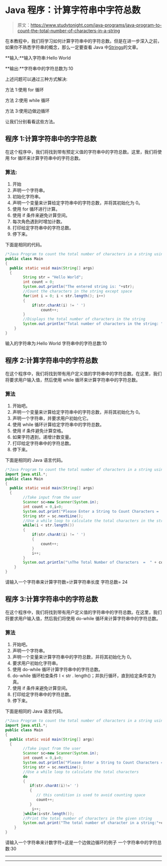# Java 程序：计算字符串中字符总数

> 原文：<https://www.studytonight.com/java-programs/java-program-to-count-the-total-number-of-characters-in-a-string>

在本教程中，我们将学习如何计算字符串中的字符总数。但是在进一步深入之前，如果你不熟悉字符串的概念，那么一定要查看 Java 中[Strings](https://www.studytonight.com/java/string-handling-in-java.php)的文章。

**输入:**输入字符串:Hello World

**输出:**字符串中的字符总数为:10

上述问题可以通过三种方式解决:

方法 1:使用 for 循环

方法 2:使用 while 循环

方法 3:使用边做边循环

让我们分别看看这些方法。

## 程序 1:计算字符串中的字符总数

在这个程序中，我们将找到带有预定义值的字符串中的字符总数。这里，我们将使用 for 循环来计算字符串中的字符总数。

### 算法:

1.  开始
2.  声明一个字符串。
3.  初始化字符串。
4.  声明一个变量来计算给定字符串中的字符总数，并将其初始化为 0。
5.  使用 for 循环进行计算。
6.  使用 if 条件来避免计算空间。
7.  每次角色遇到时增加计数。
8.  打印给定字符串中的字符总数。
9.  停下来。

下面是相同的代码。

```java
/*Java Program to count the total number of characters in a string using a for loop*/
public class Main
{
  public static void main(String[] args) 
  {    
        String str = "Hello World";    
        int count = 0;    
        System.out.println("The entered string is: "+str);    
        //Count the characters in the string except space    
        for(int i = 0; i < str.length(); i++) 
        {    
            if(str.charAt(i) != ' ')    
                count++;    
        }                
        //Displays the total number of characters in the string    
        System.out.println("Total number of characters in the string: " + count);    
    }      
}
```

输入的字符串为:Hello World
字符串中的字符总数:10

## 程序 2:计算字符串中的字符总数

在这个程序中，我们将找到带有用户定义值的字符串中的字符总数。在这里，我们将要求用户输入值，然后使用 while 循环来计算字符串中的字符总数。

### 算法

1.  开始吧。
2.  声明一个变量来计算给定字符串中的字符总数，并将其初始化为 0。
3.  声明一个字符串，并要求用户初始化它。
4.  使用 while 循环计算给定字符串中的字符总数。
5.  使用 if 条件避免计算空格。
6.  如果字符遇到，递增计数变量。
7.  打印给定字符串中的字符总数。
8.  停下来。

下面是相同的 Java 语言代码。

```java
/*Java Program to count the total number of characters in a string using a while loop*/
import java.util.*;
public class Main
{
  public static void main(String[] args) 
  {    
        //Take input from the user
        Scanner sc=new Scanner(System.in);    
        int count = 0,i=0;    
        System.out.print("Please Enter a String to Count Characters =  ");
		String str = sc.nextLine();
		//Use a while loop to calculate the total characters in the string
		while(i < str.length())
		{
			if(str.charAt(i) != ' ') 
			{
				count++;
			}
			i++;
		}		
		System.out.println("\nThe Total Number of Characters  =  " + count);        
    }      
}
```

请输入一个字符串来计算字符数=计算字符串长度
字符总数= 24

## 程序 3:计算字符串中的字符总数

在这个程序中，我们将找到带有用户定义值的字符串中的字符总数。在这里，我们将要求用户输入值，然后我们将使用 do-while 循环来计算字符串中的字符总数。

### 算法

1.  开始吧。
2.  声明一个字符串。
3.  声明一个变量来计算字符串中的字符总数，并将其初始化为 0。
4.  要求用户初始化字符串。
5.  使用 do-while 循环计算字符串中的字符总数。
6.  do-while 循环检查条件 I < str . length()；并执行循环，直到给定条件变为真。
7.  使用 if 条件来避免计算空间。
8.  打印给定字符串中的字符总数。
9.  停下来。

下面是相同的 Java 语言代码。

```java
/*Java Program to count the total number of characters in a string using a do-while loop*/
import java.util.*;
public class Main
{
  public static void main(String[] args) 
  {    
        //Take input from the user
        Scanner sc=new Scanner(System.in);    
        int count = 0,i=0;    
        System.out.println("Please Enter a String to Count Characters =  ");
		String str = sc.nextLine();
		//Use a while loop to calculate the total characters
		do 
		{
           if(str.charAt(i)!=' ')
           {
              // this condition is used to avoid counting space
              count++;
           }
            i++;
        }while(i<str.length());
        //Print the total number of characters in the given string
        System.out.print("The total number of character in a string:"+count);
    }      
}
```

请输入一个字符串来计数字符=这是一个边做边循环的例子
一个字符串中的字符总数:30

* * *

* * *